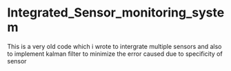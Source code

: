 # Integrated_Sensor_monitoring_system
This is a very old code which i wrote to intergrate multiple sensors and also to implement kalman filter to minimize the error caused due to specificity of sensor
